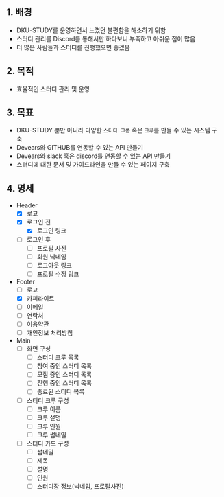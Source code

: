 ## 1. 배경

- DKU-STUDY를 운영하면서 느꼈던 불편함을 해소하기 위함
- 스터디 관리를 Discord를 통해서만 하다보니 부족하고 아쉬운 점이 많음
- 더 많은 사람들과 스터디를 진행했으면 좋겠음

## 2. 목적

- 효율적인 스터디 관리 및 운영

## 3. 목표

- DKU-STUDY 뿐만 아니라 다양한 `스터디 그룹` 혹은 `크루`를 만들 수 있는 시스템 구축
- Devears와 GITHUB를 연동할 수 있는 API 만들기
- Devears와 slack 혹은 discord를 연동할 수 있는 API 만들기
- 스터디에 대한 문서 및 가이드라인을 만들 수 있는 페이지 구축

## 4. 명세

- Header
  - [x] 로고
  - [x] 로그인 전
    - [x] 로그인 링크
  - [ ] 로그인 후
    - [ ] 프로필 사진
    - [ ] 회원 닉네임
    - [ ] 로그아웃 링크
    - [ ] 프로필 수정 링크
- Footer
  - [ ] 로고
  - [x] 카피라이트
  - [ ] 이메일
  - [ ] 연락처
  - [ ] 이용약관
  - [ ] 개인정보 처리방침
- Main
  - [ ] 화면 구성
    - [ ] 스터디 크루 목록
    - [ ] 참여 중인 스터디 목록
    - [ ] 모집 중인 스터디 목록
    - [ ] 진행 중인 스터디 목록
    - [ ] 종료된 스터디 목록
  - [ ] 스터디 크루 구성
    - [ ] 크루 이름
    - [ ] 크루 설명
    - [ ] 크루 인원
    - [ ] 크루 썸네일
  - [ ] 스터디 카드 구성
    - [ ] 썸네일
    - [ ] 제목
    - [ ] 설명
    - [ ] 인원
    - [ ] 스터디장 정보(닉네임, 프로필사진)